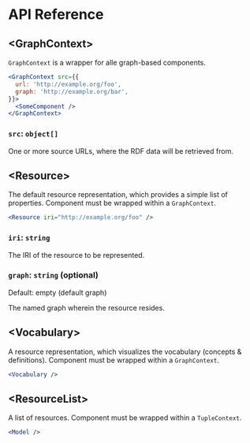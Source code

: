 # API Reference

## &lt;GraphContext>

`GraphContext` is a wrapper for alle graph-based components.

```jsx
<GraphContext src={{
  url: 'http://example.org/foo',
  graph: 'http://example.org/bar',
}}>
  <SomeComponent />
</GraphContext>
```

### `src`: `object[]`

One or more source URLs, where the RDF data will be retrieved from.

## &lt;Resource>

The default resource representation, which provides a simple list of properties. Component must be wrapped within a `GraphContext`.

```jsx
<Resource iri="http://example.org/foo" />
```

### `iri`: `string`

The IRI of the resource to be represented.

### `graph`: `string` (optional)

Default: empty (default graph)

The named graph wherein the resource resides.

## &lt;Vocabulary>

A resource representation, which visualizes the vocabulary (concepts & definitions). Component must be wrapped within a `GraphContext`.

```jsx
<Vocabulary />
```

## &lt;ResourceList>

A list of resources. Component must be wrapped within a `TupleContext`.

```jsx
<Model />
```
